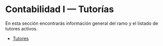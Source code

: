 # Contabilidad I — Tutorías

En esta sección encontrarás información general del ramo y el listado de tutores activos.

- [Tutores](tutores/tutor1.md)
